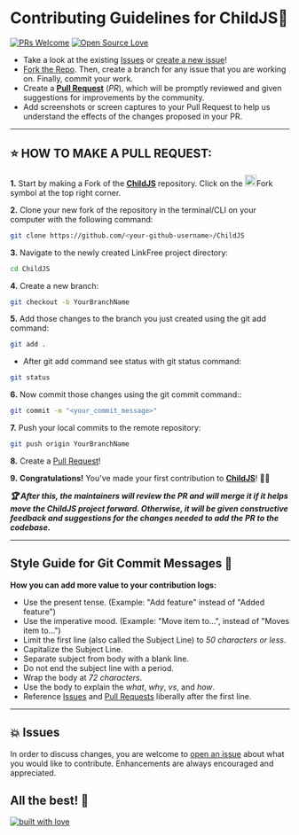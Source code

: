 # Contributing Guidelines for ChildJS🧒

[![PRs Welcome](https://img.shields.io/badge/PRs-welcome-brightgreen.svg?style=flat-square)](https://github.com/danishzayan/childJS/pulls)
[![Open Source Love](https://badges.frapsoft.com/os/v1/open-source.png?v=103)](https://github.com/danishzayan/childJS/)

- Take a look at the existing [Issues](https://github.com/danishzayan/childJS/issues) or [create a new issue](https://github.com/danishzayan/childJS/issues/new/choose)!
- [Fork the Repo](https://github.com/danishzayan/childJS/fork). Then, create a branch for any issue that you are working on. Finally, commit your work.
- Create a **[Pull Request](https://github.com/danishzayan/childJS/compare)** (_PR_), which will be promptly reviewed and given suggestions for improvements by the community.
- Add screenshots or screen captures to your Pull Request to help us understand the effects of the changes proposed in your PR.

---

## ⭐ HOW TO MAKE A PULL REQUEST:

**1.** Start by making a Fork of the [**ChildJS**](https://github.com/danishzayan/childJS) repository. Click on the <a href="https://github.com/danishzayan/childJS/fork"><img src="https://i.imgur.com/G4z1kEe.png" height="21" width="21"></a>Fork symbol at the top right corner.

**2.** Clone your new fork of the repository in the terminal/CLI on your computer with the following command:

```bash
git clone https://github.com/<your-github-username>/ChildJS
```

**3.** Navigate to the newly created LinkFree project directory:

```bash
cd ChildJS
```

**4.** Create a new branch:

```bash
git checkout -b YourBranchName
```

**5.** Add those changes to the branch you just created using the git add command:

```bash
git add .
```

- After git add command see status with git status command:

```bash
git status
```

**6.** Now commit those changes using the git commit command::

```bash
git commit -m "<your_commit_message>"
```

**7.** Push your local commits to the remote repository:

```bash
git push origin YourBranchName
```

**8.** Create a [Pull Request](https://help.github.com/en/github/collaborating-with-issues-and-pull-requests/creating-a-pull-request)!

**9.** **Congratulations!** You've made your first contribution to [**ChildJS**](https://github.com/danishzayan/childJS/graphs/contributors)! 🙌🏼

**_:trophy: After this, the maintainers will review the PR and will merge it if it helps move the ChildJS project forward. Otherwise, it will be given constructive feedback and suggestions for the changes needed to add the PR to the codebase._**

---

## Style Guide for Git Commit Messages :memo:

**How you can add more value to your contribution logs:**

- Use the present tense. (Example: "Add feature" instead of "Added feature")
- Use the imperative mood. (Example: "Move item to...", instead of "Moves item to...")
- Limit the first line (also called the Subject Line) to _50 characters or less_.
- Capitalize the Subject Line.
- Separate subject from body with a blank line.
- Do not end the subject line with a period.
- Wrap the body at _72 characters_.
- Use the body to explain the _what_, _why_, _vs_, and _how_.
- Reference [Issues](https://github.com/danishzayan/childJS/issues) and [Pull Requests](https://github.com/danishzayan/childJS/pulls) liberally after the first line.

---

## 💥 Issues

In order to discuss changes, you are welcome to [open an issue](https://github.com/danishzayan/childJS/issues/new/choose) about what you would like to contribute. Enhancements are always encouraged and appreciated.

## All the best! 🥇

[![built with love](https://forthebadge.com/images/badges/built-with-love.svg)](https://github.com/danishzayan/childJS)
